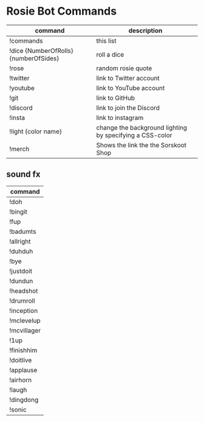 # Rosie Bot Commands

command | description
--- | ---
!commands | this list
!dice {NumberOfRolls} {numberOfSides} | roll a dice
!rose | random rosie quote
!twitter | link to Twitter account
!youtube | link to YouTube account
!git | link to GitHub
!discord | link to join the Discord
!insta | link to instagram
!light {color name} | change the background lighting by specifying a CSS-color
!merch | Shows the link the the Sorskoot Shop

## sound fx

command |
--- |
!doh |
!bingit |
!fup |
!badumts |
!allright |
!duhduh |
!bye |
!justdoit |
!dundun |
!headshot |
!drumroll |
!inception |
!mclevelup |
!mcvillager |
!1up |
!finishhim |
!doitlive |
!applause |
!airhorn |
!laugh |
!dingdong |
!sonic |